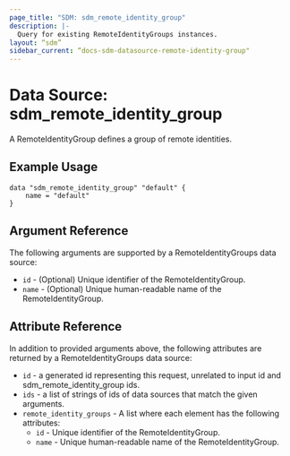 ```yaml
---
page_title: "SDM: sdm_remote_identity_group"
description: |-
  Query for existing RemoteIdentityGroups instances.
layout: “sdm”
sidebar_current: “docs-sdm-datasource-remote-identity-group"
---
```

# Data Source: sdm_remote_identity_group

A RemoteIdentityGroup defines a group of remote identities.
## Example Usage

```hcl
data "sdm_remote_identity_group" "default" {
    name = "default"
}
```
## Argument Reference
The following arguments are supported by a RemoteIdentityGroups data source:
* `id` - (Optional) Unique identifier of the RemoteIdentityGroup.
* `name` - (Optional) Unique human-readable name of the RemoteIdentityGroup.
## Attribute Reference
In addition to provided arguments above, the following attributes are returned by a RemoteIdentityGroups data source:
* `id` - a generated id representing this request, unrelated to input id and sdm_remote_identity_group ids.
* `ids` - a list of strings of ids of data sources that match the given arguments.
* `remote_identity_groups` - A list where each element has the following attributes:
	* `id` - Unique identifier of the RemoteIdentityGroup.
	* `name` - Unique human-readable name of the RemoteIdentityGroup.
